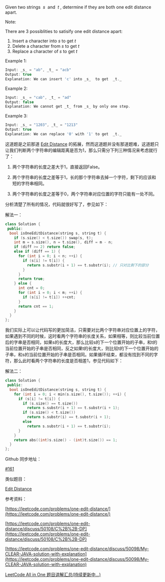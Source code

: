 Given two strings  _s_  and  _t_ , determine if they are both one edit distance apart.

Note:

There are 3 possiblities to satisify one edit distance apart:

1. Insert a character into _s_ to get _t_
2. Delete a character from _s_ to get _t_
3. Replace a character of _s_ to get _t_

Example 1:

```cpp
Input: _s_ = "ab", _t_ = "acb"
Output: true
Explanation: We can insert 'c' into _s_  to get  _t._
```

Example 2:

```cpp
Input: _s_ = "cab", _t_ = "ad"
Output: false
Explanation: We cannot get _t_ from _s_ by only one step.
```

Example 3:

```cpp
Input: _s_ = "1203", _t_ = "1213"
Output: true
Explanation: We can replace '0' with '1' to get  _t._
```

这道题是之前那道 [Edit Distance](http://www.cnblogs.com/grandyang/p/4344107.html) 的拓展，然而这道题并没有那道题难，这道题只让我们判断两个字符串的编辑距离是否为1，那么只需分下列三种情况来考虑就行了：

1. 两个字符串的长度之差大于1，直接返回False。
    
2. 两个字符串的长度之差等于1，长的那个字符串去掉一个字符，剩下的应该和短的字符串相同。
    
3. 两个字符串的长度之差等于0，两个字符串对应位置的字符只能有一处不同。
    

分析清楚了所有的情况，代码就很好写了，参见如下：

解法一：

```cpp
class Solution {
 public:
  bool isOneEditDistance(string s, string t) {
    if (s.size() < t.size()) swap(s, t);
    int m = s.size(), n = t.size(), diff = m - n;
    if (diff >= 2) return false;
    else if (diff == 1) {
      for (int i = 0; i < n; ++i) {
        if (s[i] != t[i]) {
          return s.substr(i + 1) == t.substr(i); // 只对比剩下的部分
        }
      }
      return true;
    } else {
      int cnt = 0;
      for (int i = 0; i < m; ++i) {
        if (s[i] != t[i]) ++cnt;
      }
      return cnt == 1;
    }
  }
};
```

我们实际上可以让代码写的更加简洁，只需要对比两个字符串对应位置上的字符，如果遇到不同的时候，这时看两个字符串的长度关系，如果相等，则比较当前位置后的字串是否相同，如果s的长度大，那么比较s的下一个位置开始的子串，和t的当前位置开始的子串是否相同，反之如果t的长度大，则比较t的下一个位置开始的子串，和s的当前位置开始的子串是否相同。如果循环结束，都没有找到不同的字符，那么此时看两个字符串的长度是否相差1，参见代码如下：

解法二：

```cpp
class Solution {
 public:
  bool isOneEditDistance(string s, string t) {
    for (int i = 0; i < min(s.size(), t.size()); ++i) {
      if (s[i] != t[i]) {
        if (s.size() == t.size())
          return s.substr(i + 1) == t.substr(i + 1);
        if (s.size() < t.size())
          return s.substr(i) == t.substr(i + 1);
        else
          return s.substr(i + 1) == t.substr(i);
      }
    }
    return abs((int)s.size() - (int)t.size()) == 1;
  }
};
```

Github 同步地址：

[#161](https://github.com/grandyang/leetcode/issues/161)

类似题目：

[Edit Distance](http://www.cnblogs.com/grandyang/p/4344107.html)

参考资料：

[https://leetcode.com/problems/one-edit-distance/](https://leetcode.com/problems/one-edit-distance/)

[https://leetcode.com/problems/one-edit-distance/discuss/50108/C%2B%2B-DP](https://leetcode.com/problems/one-edit-distance/discuss/50108/C%2B%2B-DP)

[https://leetcode.com/problems/one-edit-distance/discuss/50098/My-CLEAR-JAVA-solution-with-explanation](https://leetcode.com/problems/one-edit-distance/discuss/50098/My-CLEAR-JAVA-solution-with-explanation)

[LeetCode All in One 题目讲解汇总(持续更新中...)](http://www.cnblogs.com/grandyang/p/4606334.html)